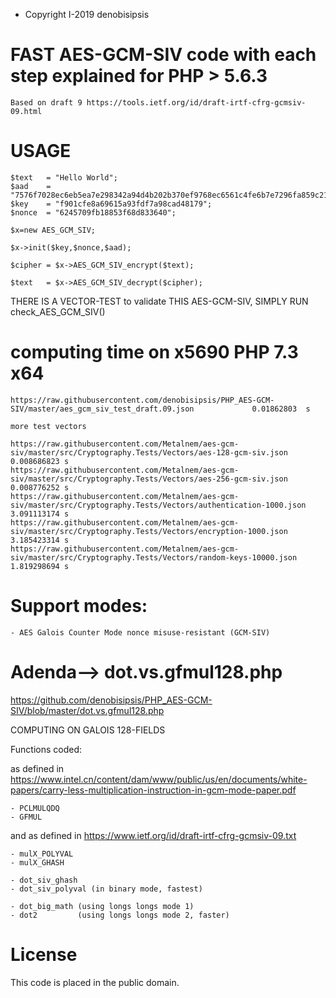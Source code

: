 *  Copyright I-2019 denobisipsis

# FAST AES-GCM-SIV code with each step explained for PHP > 5.6.3
	Based on draft 9 https://tools.ietf.org/id/draft-irtf-cfrg-gcmsiv-09.html

# USAGE 

	$text	= "Hello World";
	$aad	= "7576f7028ec6eb5ea7e298342a94d4b202b370ef9768ec6561c4fe6b7e7296fa859c21";
	$key	= "f901cfe8a69615a93fdf7a98cad48179";
	$nonce	= "6245709fb18853f68d833640";
	
	$x=new AES_GCM_SIV;
	
	$x->init($key,$nonce,$aad);
	
	$cipher	= $x->AES_GCM_SIV_encrypt($text);
	
	$text 	= $x->AES_GCM_SIV_decrypt($cipher);

THERE IS A VECTOR-TEST to validate THIS AES-GCM-SIV, SIMPLY RUN check_AES_GCM_SIV()

# computing time on x5690 PHP 7.3 x64
	
	https://raw.githubusercontent.com/denobisipsis/PHP_AES-GCM-SIV/master/aes_gcm_siv_test_draft.09.json			 0.01862803  s
	
	more test vectors
	
	https://raw.githubusercontent.com/Metalnem/aes-gcm-siv/master/src/Cryptography.Tests/Vectors/aes-128-gcm-siv.json	 0.008686823 s
	https://raw.githubusercontent.com/Metalnem/aes-gcm-siv/master/src/Cryptography.Tests/Vectors/aes-256-gcm-siv.json	 0.008776252 s
	https://raw.githubusercontent.com/Metalnem/aes-gcm-siv/master/src/Cryptography.Tests/Vectors/authentication-1000.json	 3.091113174 s
	https://raw.githubusercontent.com/Metalnem/aes-gcm-siv/master/src/Cryptography.Tests/Vectors/encryption-1000.json	 3.185423314 s
	https://raw.githubusercontent.com/Metalnem/aes-gcm-siv/master/src/Cryptography.Tests/Vectors/random-keys-10000.json	 1.819298694 s

	
# Support modes:

	- AES Galois Counter Mode nonce misuse-resistant (GCM-SIV)
	
# Adenda--> dot.vs.gfmul128.php

https://github.com/denobisipsis/PHP_AES-GCM-SIV/blob/master/dot.vs.gfmul128.php

COMPUTING ON GALOIS 128-FIELDS

Functions coded:

as defined in https://www.intel.cn/content/dam/www/public/us/en/documents/white-papers/carry-less-multiplication-instruction-in-gcm-mode-paper.pdf	

	- PCLMULQDQ 	
	- GFMUL     

and as defined in https://www.ietf.org/id/draft-irtf-cfrg-gcmsiv-09.txt
	
	- mulX_POLYVAL 	
	- mulX_GHASH 	
	
	- dot_siv_ghash
	- dot_siv_polyval (in binary mode, fastest)
	
	- dot_big_math (using longs longs mode 1)
	- dot2         (using longs longs mode 2, faster)
	
# License

This code is placed in the public domain.
